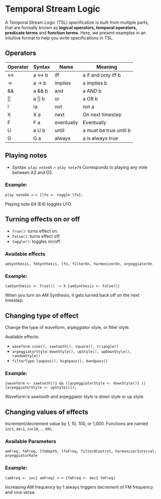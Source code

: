 # Temporal Stream Logic

A Temporal Stream Logic (TSL) specification is built from multiple parts, that are formally known as __logical operators, temporal operators, predicate terms__ and __function terms__.
Here, we present examples in an intuitive format to help you write specifications in TSL.

## Operators

| Operator | Syntax   | Name       | Meaning                |
|----------|----------|------------|------------------------|
| <->      | a <-> b  | iff        | a if and only iff b    |
| ->       | a -> b   | implies    | a implies b            |
| &&       | a && b   | and        | a AND b                |
| \|\|     | a \|\| b | or         | a OR b                 |
| !        | !a       | not        | not a                  |
| X        | X a      | next       | On next timestep       |
| F        | F a      | eventually | Eventually             |
| U        | a U b    | until      | a must be true until b |
| G        | G a      | always     | a is always true       |

## Playing notes
* Syntax: `play note45` ~ `play note79`
Corresponds to playing any note between A2 and G5.

### Example:
```
play note64 <-> [lfo <- toggle lfo];
```
Playing note 64 (E4) toggles LFO.

## Turning effects on or off
* `True()`: turns effect on.
* `False()`: turns effect off.
* `toggle()`: toggles on/off.

### Available effects
`amSynthesis, fmSynthesis, lfo, filterOn, harmonizerOn, arpeggiatorOn`

### Example:
```
[amSynthesis <- True()] -> X [amSynthesis <- False()]
```
When you turn on AM Synthesis, it gets turned back off on the next timestep.

## Changing type of effect
Change the type of waveform, arpeggiator style, or filter style.

Available effects:

* `waveform`: `sine(), sawtooth(), square(), triangle()`
* `arpeggiatorStyle`: `downStyle(), upStyle(), upDownStyle(), randomStyle()`
* `filterType`: `lowpass(), highpass(), bandpass()`

### Example:
```
[waveform <- sawtooth()] && ([arpeggiatorStyle <- downStyle()] || [arpeggiatorStyle <- upStyle()]);
```
Waveform is sawtooth and arpeggiator style is down style or up style.

## Changing values of effects
Increment/decrement value by 1, 10, 100, or 1,000.
Functions are named `inc1`, `dec1`, `inc10`, ... etc.

### Available Parameters
`amFreq, fmFreq, lfoDepth, lfoFreq, filterQControl, harmonizerInterval, arpeggiatorRate`


### Example:
```
[amFreq <- inc1 amFreq] <-> [fmFreq <- dec1 fmFreq]
```
Increasing AM frequency by 1 always triggers decrement of FM frequency and vice versa.
